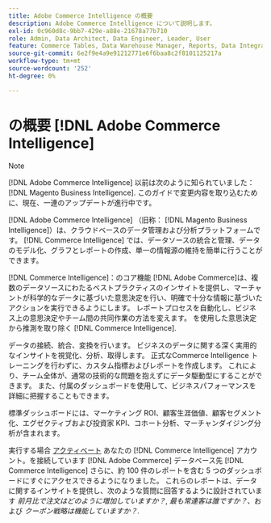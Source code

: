 ```yaml
---
title: Adobe Commerce Intelligence の概要
description: Adobe Commerce Intelligence について説明します。
exl-id: 0c960d8c-9bb7-429e-a88e-21678a77b710
role: Admin, Data Architect, Data Engineer, Leader, User
feature: Commerce Tables, Data Warehouse Manager, Reports, Data Integration
source-git-commit: 6e2f9e4a9e91212771e6f6baa8c2f8101125217a
workflow-type: tm+mt
source-wordcount: '252'
ht-degree: 0%

---
```



# の概要 [!DNL Adobe Commerce Intelligence]

>[!NOTE]
>
>[!DNL Adobe Commerce Intelligence] 以前は次のように知られていました： [!DNL Magento Business Intelligence]. このガイドで変更内容を取り込むために、現在、一連のアップデートが進行中です。

[!DNL Adobe Commerce Intelligence] （旧称： [!DNL Magento Business Intelligence]）は、クラウドベースのデータ管理および分析プラットフォームです。 [!DNL Commerce Intelligence] では、データソースの統合と管理、データのモデル化、グラフとレポートの作成、単一の情報源の維持を簡単に行うことができます。

[!DNL Commerce Intelligence]：のコア機能 [!DNL Adobe Commerce]は、複数のデータソースにわたるベストプラクティスのインサイトを提供し、マーチャントが科学的なデータに基づいた意思決定を行い、明確で十分な情報に基づいたアクションを実行できるようにします。 レポートプロセスを自動化し、ビジネス上の意思決定やチーム間の共同作業の方法を変えます。 を使用した意思決定から推測を取り除く [!DNL Commerce Intelligence].

データの接続、統合、変換を行います。 ビジネスのデータに関する深く実用的なインサイトを視覚化、分析、取得します。 正式なCommerce Intelligence トレーニングを行わずに、カスタム指標およびレポートを作成します。 これにより、チーム全体が、通常の技術的な問題を抱えずにデータ駆動型にすることができます。 また、付属のダッシュボードを使用して、ビジネスパフォーマンスを詳細に把握することもできます。

標準ダッシュボードには、マーケティング ROI、顧客生涯価値、顧客セグメント化、エグゼクティブおよび投資家 KPI、コホート分析、マーチャンダイジング分析が含まれます。

実行する場合 [アクティベート](../getting-started/onpremise-activation.md) あなたの [!DNL Commerce Intelligence] アカウント。を接続しています [!DNL Adobe Commerce] データベース先 [!DNL Commerce Intelligence] さらに、約 100 件のレポートを含む 5 つのダッシュボードにすぐにアクセスできるようになりました。 これらのレポートは、データに関するインサイトを提供し、次のような質問に回答するように設計されています *前月比で注文はどのように増加していますか？*, *最も常連客は誰ですか？*、および *クーポン戦略は機能していますか？*.
